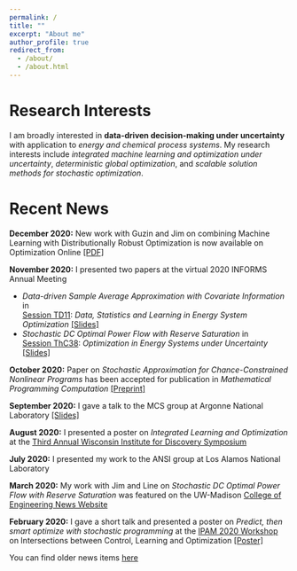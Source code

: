 ```yaml
---
permalink: /
title: ""
excerpt: "About me"
author_profile: true
redirect_from: 
  - /about/
  - /about.html
---
```

Research Interests
======

I am broadly interested in **data-driven decision-making under uncertainty** with application to *energy and chemical process systems*. My research interests include *integrated machine learning and optimization under uncertainty*, *deterministic global optimization*, and *scalable solution methods for stochastic optimization*.
<br/>

Recent News
======

**December 2020:** New work with Guzin and Jim on combining Machine Learning with Distributionally Robust Optimization is now available on Optimization Online <a href = "http://www.optimization-online.org/DB_FILE/2020/11/8136.pdf" target="_blank">[PDF]</a>

**November 2020:** I presented two papers at the virtual 2020 INFORMS Annual Meeting
* *Data-driven Sample Average Approximation with Covariate Information* in <br/> <a href = "https://www.abstractsonline.com/pp8/#!/9022/session/2220" target="_blank">Session TD11</a>: *Data, Statistics and Learning in Energy System Optimization* <a href = "https://rohitkannan.github.io/presentations/Kannan_INFORMS20_DDSAA.pdf" target="_blank">[Slides]</a>
* *Stochastic DC Optimal Power Flow with Reserve Saturation* in <br/> <a href = "https://www.abstractsonline.com/pp8/#!/9022/session/2845" target="_blank">Session ThC38</a>: *Optimization in Energy Systems under Uncertainty* <a href = "https://rohitkannan.github.io/presentations/Kannan_INFORMS20_SDCOPF.pdf" target="_blank">[Slides]</a>

**October 2020:** Paper on *Stochastic Approximation for Chance-Constrained Nonlinear Programs* has been accepted for publication in *Mathematical Programming Computation* <a href = "https://arxiv.org/abs/1812.07066" target="_blank">[Preprint]</a>

**September 2020:** I gave a talk to the MCS group at Argonne National Laboratory <a href = "https://rohitkannan.github.io/presentations/Kannan_Argonne_September_2020.pdf" target="_blank">[Slides]</a>

**August 2020:** I presented a poster on *Integrated Learning and Optimization* at the <a href = "https://wid.wisc.edu/wid-symposium/" target="_blank">Third Annual Wisconsin Institute for Discovery Symposium</a>

**July 2020:** I presented my work to the ANSI group at Los Alamos National Laboratory

**March 2020:** My work with Jim and Line on *Stochastic DC Optimal Power Flow with Reserve Saturation* was featured on the UW-Madison <a href = "https://www.engr.wisc.edu/news/power-tools-new-math-model-optimizes-energy/" target="_blank">College of Engineering News Website </a>

**February 2020:** I gave a short talk and presented a poster on *Predict, then smart optimize with stochastic programming* at the <a href = "http://www.ipam.ucla.edu/programs/workshops/intersections-between-control-learning-and-optimization/" target="_blank">IPAM 2020 Workshop</a> on Intersections between Control, Learning and Optimization <a href = "https://rohitkannan.github.io/presentations/Kannan_IPAM20_DDSAA.pdf" target="_blank">[Poster]</a>

You can find older news items [here](https://rohitkannan.github.io/news/)
